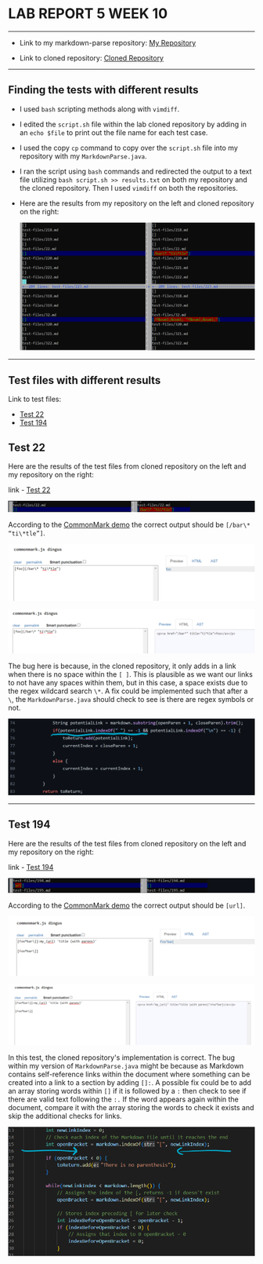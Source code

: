# LAB REPORT 5 WEEK 10
---------------------------------
- Link to my markdown-parse repository: [My Repository](https://github.com/snehalyutika/cse15l-lab-reports.git)

- Link to cloned repository: [Cloned Repository](https://github.com/nidhidhamnani/markdown-parser.git)

-------------------------------------------------------------

## Finding the tests with different results

- I used `bash` scripting methods along with `vimdiff`. 
- I edited the `script.sh` file within the lab cloned repository  by adding in an `echo $file` to print out the file name for each test case.
- I used the copy `cp` command to copy over the `script.sh` file into my repository with my `MarkdownParse.java`. 
- I ran the script using `bash` commands and redirected the output to a text file utilizing `bash script.sh >> results.txt` on both my repository and the cloned repository. Then I used `vimdiff` on both the repositories. 
- Here are the results from my repository on the left and cloned repository on the right:

    ![Image](bothresults.png)

-------------------------------------------------------------

## Test files with different results

Link to test files:
- [Test 22](https://github.com/nidhidhamnani/markdown-parser/blob/8dd87e6914ae40a4321aac8e2483e349de40b03c/test-files/22.md)
- [Test 194](https://github.com/nidhidhamnani/markdown-parser/blob/8dd87e6914ae40a4321aac8e2483e349de40b03c/test-files/194.md)


## Test 22
Here are the results of the test files from cloned repository on the left and my repository on the right: 

link - [Test 22](https://github.com/nidhidhamnani/markdown-parser/blob/8dd87e6914ae40a4321aac8e2483e349de40b03c/test-files/22.md)

![Image](test22.png)

According to the [CommonMark demo](https://spec.commonmark.org/dingus/) the correct output should be `[/bar\* “ti\*tle”]`. 

![Image](foo.png)

![Image](foohtml.png)

The bug here is because, in the cloned repository, it only adds in a link when there is no space within the `[ ]`. This is plausible as we want our links to not have any spaces within them, but in this case, a space exists due to the regex wildcard search `\*`. A fix could be implemented such that after a `\`, the `MarkdownParse.java` should check to see is there are regex symbols or not.


![Image](test22fix.png)

-----------------

## Test 194
Here are the results of the test files from cloned repository on the left and my repository on the right: 

link -  [Test 194](https://github.com/nidhidhamnani/markdown-parser/blob/8dd87e6914ae40a4321aac8e2483e349de40b03c/test-files/194.md)

![Image](test194.png)

According to the [CommonMark demo](https://spec.commonmark.org/dingus/) the correct output should be `[url]`.

![Image](foobar.png)

![Image](foobarhtml.png)

In this test, the cloned repository's implementation is correct. The bug within my version of `MarkdownParse.java` might be because as Markdown contains self-reference links within the document where something can be created into a link to a section by adding `[]:`. A possible fix could be to add an array storing words within `[]` if it is followed by a `:` then check to see if there are valid text following the `:.` If the word appears again within the document, compare it with the array storing the words to check it exists and skip the additional checks for links.

![Image](test194fix.png)